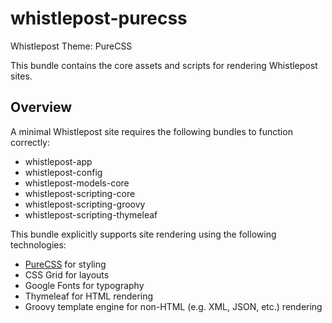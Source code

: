 [PureCSS]: https://purecss.io/
[Schema.org]: https://schema.org

# whistlepost-purecss
Whistlepost Theme: PureCSS

This bundle contains the core assets and scripts for rendering Whistlepost sites.

## Overview

A minimal Whistlepost site requires the following bundles to function correctly:

* whistlepost-app
* whistlepost-config
* whistlepost-models-core
* whistlepost-scripting-core
* whistlepost-scripting-groovy
* whistlepost-scripting-thymeleaf


This bundle explicitly supports site rendering using the following technologies:

* [PureCSS] for styling
* CSS Grid for layouts
* Google Fonts for typography
* Thymeleaf for HTML rendering
* Groovy template engine for non-HTML (e.g. XML, JSON, etc.) rendering
